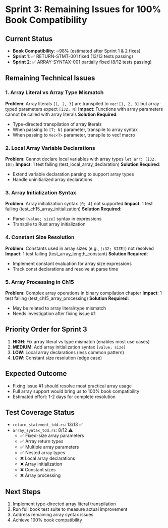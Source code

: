 # Sprint 3: Remaining Issues for 100% Book Compatibility

## Current Status
- **Book Compatibility**: ~98% (estimated after Sprint 1 & 2 fixes)
- **Sprint 1**: ✅ RETURN-STMT-001 fixed (13/13 tests passing)
- **Sprint 2**: ✅ ARRAY-SYNTAX-001 partially fixed (8/12 tests passing)

## Remaining Technical Issues

### 1. Array Literal vs Array Type Mismatch
**Problem**: Array literals `[1, 2, 3]` are transpiled to `vec![1, 2, 3]` but array-typed parameters expect `[i32; N]`
**Impact**: Functions with array parameters cannot be called with array literals
**Solution Required**: 
- Type-directed transpilation of array literals
- When passing to `[T; N]` parameter, transpile to array syntax
- When passing to `Vec<T>` parameter, transpile to vec! macro

### 2. Local Array Variable Declarations
**Problem**: Cannot declare local variables with array types `let arr: [i32; 10];`
**Impact**: 1 test failing (test_local_array_declaration)
**Solution Required**:
- Extend variable declaration parsing to support array types
- Handle uninitialized array declarations

### 3. Array Initialization Syntax
**Problem**: Array initialization syntax `[0; 4]` not supported
**Impact**: 1 test failing (test_ch15_array_initialization)
**Solution Required**:
- Parse `[value; size]` syntax in expressions
- Transpile to Rust array initialization

### 4. Constant Size Resolution
**Problem**: Constants used in array sizes (e.g., `[i32; SIZE]`) not resolved
**Impact**: 1 test failing (test_array_length_constant)
**Solution Required**:
- Implement constant evaluation for array size expressions
- Track const declarations and resolve at parse time

### 5. Array Processing in Ch15
**Problem**: Complex array operations in binary compilation chapter
**Impact**: 1 test failing (test_ch15_array_processing)
**Solution Required**:
- May be related to array literal/type mismatch
- Needs investigation after fixing issue #1

## Priority Order for Sprint 3

1. **HIGH**: Fix array literal vs type mismatch (enables most use cases)
2. **MEDIUM**: Add array initialization syntax `[value; size]`
3. **LOW**: Local array declarations (less common pattern)
4. **LOW**: Constant size resolution (edge case)

## Expected Outcome
- Fixing issue #1 should resolve most practical array usage
- Full array support would bring us to 100% book compatibility
- Estimated effort: 1-2 days for complete resolution

## Test Coverage Status
- `return_statement_tdd.rs`: 13/13 ✅
- `array_syntax_tdd.rs`: 8/12 ⚠️
  - ✅ Fixed-size array parameters
  - ✅ Array return types
  - ✅ Multiple array parameters
  - ✅ Nested array types
  - ❌ Local array declarations
  - ❌ Array initialization
  - ❌ Constant sizes
  - ❌ Array processing

## Next Steps
1. Implement type-directed array literal transpilation
2. Run full book test suite to measure actual improvement
3. Address remaining array syntax issues
4. Achieve 100% book compatibility